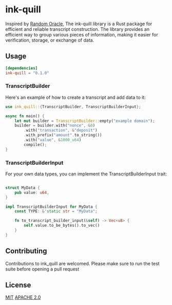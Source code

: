 # ink-quill

Inspired by [Random Oracle](https://gist.github.com/qti3e/ed5b1e06514957f7032d3b41ff362c34), The ink-quill library is a Rust package for efficient and reliable transcript construction. The library provides an efficient way to group various pieces of information, making it easier for verification, storage, or exchange of data.

## Usage

```toml
[dependencies]
ink-quill = "0.1.0"
```

### TranscriptBuilder

Here's an example of how to create a transcript and add data to it:

```rust
use ink_quill::{TranscriptBuilder, TranscriptBuilderInput};

async fn main() {
    let mut builder = TranscriptBuilder::empty("example domain");
    builder = builder.with("nonce", &0)
        .with("transaction", &"deposit")
        .with_prefix("amount".to_string())
        .with("value", &1000_u64)
        compile();
}
```

### TranscriptBuilderInput

For your own data types, you can implement the TranscriptBuilderInput trait:

```rust

struct MyData {
    pub value: u64,
}

impl TranscriptBuilderInput for MyData {
    const TYPE: &'static str = "MyData";

    fn to_transcript_builder_input(&self) -> Vec<u8> {
        self.value.to_be_bytes().to_vec()
    }
}
```


## Contributing
Contributions to ink_quill are welcomed. Please make sure to run the test suite before opening a pull request

## License
[MIT](https://github.com/fleek-network/freek/blob/main/lib/ink-quill/LICENSE-MIT)
[APACHE 2.0](https://github.com/fleek-network/freek/blob/main/lib/ink-quill/LICENSE-APACHE)